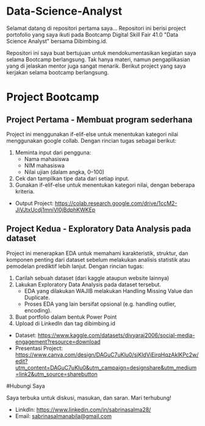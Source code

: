 # Data-Science-Analyst
Selamat datang di repositori pertama saya...
Repositori ini berisi project portofolio yang saya ikuti pada Bootcamp Digital Skill Fair 41.0 "Data Science Analyst" bersama Dibimbing.id.

Repositori ini saya buat bertujuan untuk mendokumentasikan kegiatan saya selama Bootcamp berlangsung. Tak hanya materi, namun pengaplikasian yang di jelaskan mentor juga sangat menarik. Berikut project yang saya kerjakan selama bootcamp berlangsung.

# Project Bootcamp
## Project Pertama - Membuat program sederhana

Project ini menggunakan if-elif-else untuk menentukan kategori nilai menggunakan google collab. Dengan rincian tugas sebagai berikut:
1. Meminta input dari pengguna:
   - Nama mahasiswa
   - NIM mahasiswa
   - Nilai ujian (dalam angka, 0–100)
2. Cek dan tampilkan tipe data dari setiap input.
3. Gunakan if-elif-else untuk menentukan kategori nilai, dengan beberapa kriteria.

- Output Project: https://colab.research.google.com/drive/1ccM2-JiVJtxUcdj1mniVl0jBdphKWKEp

## Project Kedua - Exploratory Data Analysis pada dataset

Project ini menerapkan EDA untuk memahami karakteristik, struktur, dan komponen penting dari dataset sebelum melakukan analisis statistik atau pemodelan prediktif lebih lanjut. Dengan rincian tugas:
1. Carilah sebuah dataset (dari kaggle ataupun website lainnya)
2. Lakukan Exploratory Data Analysis pada dataset tersebut.
   - EDA yang dilakukan WAJIB melakukan Handling Missing Value dan Duplicate.
   - Proses EDA yang lain bersifat opsional (e.g. handling outlier, encoding).
3. Buat portfolio dalam bentuk Power Point
4. Upload di LinkedIn dan tag dibimbing.id

- Dataset: https://www.kaggle.com/datasets/divyaraj2006/social-media-engagement?resource=download
- Presentasi Project: https://www.canva.com/design/DAGuC7uKlu0/sjKldViEirqHqzAklKPc2w/edit?utm_content=DAGuC7uKlu0&utm_campaign=designshare&utm_medium=link2&utm_source=sharebutton

#Hubungi Saya

Saya terbuka untuk diskusi, masukan, dan saran. Mari terhubung!
- Linkdln: https://www.linkedin.com/in/sabrinasalma28/
- Email: sabrinasalmanabila@gmail.com
  

